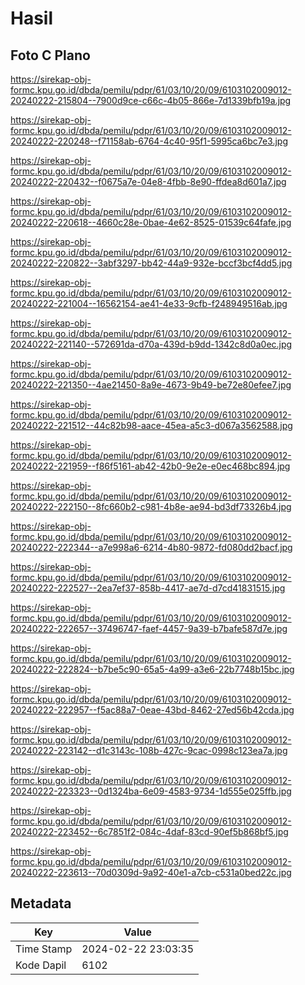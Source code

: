 # Hasil

## Foto C Plano

https://sirekap-obj-formc.kpu.go.id/dbda/pemilu/pdpr/61/03/10/20/09/6103102009012-20240222-215804--7900d9ce-c66c-4b05-866e-7d1339bfb19a.jpg

https://sirekap-obj-formc.kpu.go.id/dbda/pemilu/pdpr/61/03/10/20/09/6103102009012-20240222-220248--f71158ab-6764-4c40-95f1-5995ca6bc7e3.jpg

https://sirekap-obj-formc.kpu.go.id/dbda/pemilu/pdpr/61/03/10/20/09/6103102009012-20240222-220432--f0675a7e-04e8-4fbb-8e90-ffdea8d601a7.jpg

https://sirekap-obj-formc.kpu.go.id/dbda/pemilu/pdpr/61/03/10/20/09/6103102009012-20240222-220618--4660c28e-0bae-4e62-8525-01539c64fafe.jpg

https://sirekap-obj-formc.kpu.go.id/dbda/pemilu/pdpr/61/03/10/20/09/6103102009012-20240222-220822--3abf3297-bb42-44a9-932e-bccf3bcf4dd5.jpg

https://sirekap-obj-formc.kpu.go.id/dbda/pemilu/pdpr/61/03/10/20/09/6103102009012-20240222-221004--16562154-ae41-4e33-9cfb-f248949516ab.jpg

https://sirekap-obj-formc.kpu.go.id/dbda/pemilu/pdpr/61/03/10/20/09/6103102009012-20240222-221140--572691da-d70a-439d-b9dd-1342c8d0a0ec.jpg

https://sirekap-obj-formc.kpu.go.id/dbda/pemilu/pdpr/61/03/10/20/09/6103102009012-20240222-221350--4ae21450-8a9e-4673-9b49-be72e80efee7.jpg

https://sirekap-obj-formc.kpu.go.id/dbda/pemilu/pdpr/61/03/10/20/09/6103102009012-20240222-221512--44c82b98-aace-45ea-a5c3-d067a3562588.jpg

https://sirekap-obj-formc.kpu.go.id/dbda/pemilu/pdpr/61/03/10/20/09/6103102009012-20240222-221959--f86f5161-ab42-42b0-9e2e-e0ec468bc894.jpg

https://sirekap-obj-formc.kpu.go.id/dbda/pemilu/pdpr/61/03/10/20/09/6103102009012-20240222-222150--8fc660b2-c981-4b8e-ae94-bd3df73326b4.jpg

https://sirekap-obj-formc.kpu.go.id/dbda/pemilu/pdpr/61/03/10/20/09/6103102009012-20240222-222344--a7e998a6-6214-4b80-9872-fd080dd2bacf.jpg

https://sirekap-obj-formc.kpu.go.id/dbda/pemilu/pdpr/61/03/10/20/09/6103102009012-20240222-222527--2ea7ef37-858b-4417-ae7d-d7cd41831515.jpg

https://sirekap-obj-formc.kpu.go.id/dbda/pemilu/pdpr/61/03/10/20/09/6103102009012-20240222-222657--37496747-faef-4457-9a39-b7bafe587d7e.jpg

https://sirekap-obj-formc.kpu.go.id/dbda/pemilu/pdpr/61/03/10/20/09/6103102009012-20240222-222824--b7be5c90-65a5-4a99-a3e6-22b7748b15bc.jpg

https://sirekap-obj-formc.kpu.go.id/dbda/pemilu/pdpr/61/03/10/20/09/6103102009012-20240222-222957--f5ac88a7-0eae-43bd-8462-27ed56b42cda.jpg

https://sirekap-obj-formc.kpu.go.id/dbda/pemilu/pdpr/61/03/10/20/09/6103102009012-20240222-223142--d1c3143c-108b-427c-9cac-0998c123ea7a.jpg

https://sirekap-obj-formc.kpu.go.id/dbda/pemilu/pdpr/61/03/10/20/09/6103102009012-20240222-223323--0d1324ba-6e09-4583-9734-1d555e025ffb.jpg

https://sirekap-obj-formc.kpu.go.id/dbda/pemilu/pdpr/61/03/10/20/09/6103102009012-20240222-223452--6c7851f2-084c-4daf-83cd-90ef5b868bf5.jpg

https://sirekap-obj-formc.kpu.go.id/dbda/pemilu/pdpr/61/03/10/20/09/6103102009012-20240222-223613--70d0309d-9a92-40e1-a7cb-c531a0bed22c.jpg


## Metadata

| Key        | Value               |
| ---------- | ------------------- |
| Time Stamp | 2024-02-22 23:03:35 |
| Kode Dapil | 6102                |



